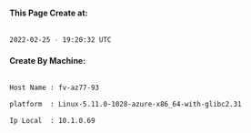 
   
#### This Page Create at:

```bash

2022-02-25 - 19:20:32 UTC

```

#### Create By Machine:

```bash

Host Name : fv-az77-93

platform  : Linux-5.11.0-1028-azure-x86_64-with-glibc2.31

Ip Local  : 10.1.0.69

```

